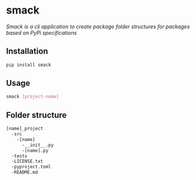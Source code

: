 # smack
_Smack is a cli application to create package folder structures for packages based on PyPi specifications_

## Installation
```bash
pip install smack
```

## Usage
```bash
smack [project-name]
```
## Folder structure
```bash
[name]_project
  -src 
    -[name]
      -__init__.py
      -[name].py
  -tests
  -LICENSE.txt
  -pyproject.toml
  -README.md
```